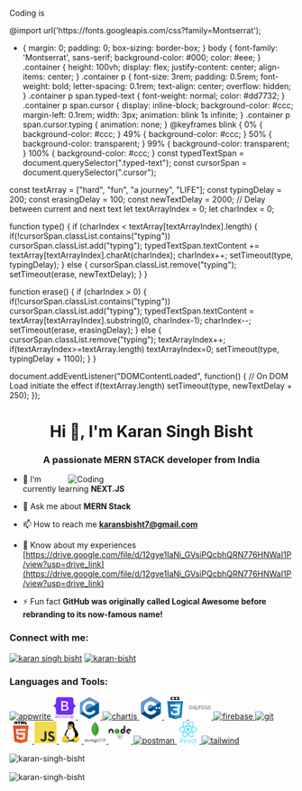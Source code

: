   <div class="container">
    <p>Coding is <span class="typed-text"></span><span class="cursor">&nbsp;</span></p>
  </div>
  @import url('https://fonts.googleapis.com/css?family=Montserrat');

* {
  margin: 0;
  padding: 0;
  box-sizing: border-box;
}
body {
  font-family: 'Montserrat', sans-serif;
  background-color: #000;
  color: #eee;
}
.container {
  height: 100vh;
  display: flex;
  justify-content: center;
  align-items: center;
}
.container p {
  font-size: 3rem;
  padding: 0.5rem;
  font-weight: bold;
  letter-spacing: 0.1rem;
  text-align: center;
  overflow: hidden;
}
.container p span.typed-text {
  font-weight: normal;
  color: #dd7732;
}
.container p span.cursor {
  display: inline-block;
  background-color: #ccc;
  margin-left: 0.1rem;
  width: 3px;
  animation: blink 1s infinite;
}
.container p span.cursor.typing {
  animation: none;
}
@keyframes blink {
  0%  { background-color: #ccc; }
  49% { background-color: #ccc; }
  50% { background-color: transparent; }
  99% { background-color: transparent; }
  100%  { background-color: #ccc; }
const typedTextSpan = document.querySelector(".typed-text");
const cursorSpan = document.querySelector(".cursor");

const textArray = ["hard", "fun", "a journey", "LIFE"];
const typingDelay = 200;
const erasingDelay = 100;
const newTextDelay = 2000; // Delay between current and next text
let textArrayIndex = 0;
let charIndex = 0;

function type() {
  if (charIndex < textArray[textArrayIndex].length) {
    if(!cursorSpan.classList.contains("typing")) cursorSpan.classList.add("typing");
    typedTextSpan.textContent += textArray[textArrayIndex].charAt(charIndex);
    charIndex++;
    setTimeout(type, typingDelay);
  } 
  else {
    cursorSpan.classList.remove("typing");
  	setTimeout(erase, newTextDelay);
  }
}

function erase() {
	if (charIndex > 0) {
    if(!cursorSpan.classList.contains("typing")) cursorSpan.classList.add("typing");
    typedTextSpan.textContent = textArray[textArrayIndex].substring(0, charIndex-1);
    charIndex--;
    setTimeout(erase, erasingDelay);
  } 
  else {
    cursorSpan.classList.remove("typing");
    textArrayIndex++;
    if(textArrayIndex>=textArray.length) textArrayIndex=0;
    setTimeout(type, typingDelay + 1100);
  }
}

document.addEventListener("DOMContentLoaded", function() { // On DOM Load initiate the effect
  if(textArray.length) setTimeout(type, newTextDelay + 250);
});
<h1 align="center">Hi 👋, I'm Karan Singh Bisht</h1>
<h3 align="center">A passionate MERN STACK developer from India</h3>
<img align="right" alt="Coding" width="400" src='https://cdn.dribbble.com/users/1162077/screenshots/3848914/programmer.gif'/>

- 🌱 I’m currently learning **NEXT.JS**

- 💬 Ask me about **MERN Stack**

- 📫 How to reach me **karansbisht7@gmail.com**

- 📄 Know about my experiences [https://drive.google.com/file/d/12gye1IaNi_GVsiPQcbhQRN776HNWaI1P/view?usp=drive_link](https://drive.google.com/file/d/12gye1IaNi_GVsiPQcbhQRN776HNWaI1P/view?usp=drive_link)

- ⚡ Fun fact **GitHub was originally called Logical Awesome before rebranding to its now-famous name!**

<h3 align="left">Connect with me:</h3>
<p align="left">
<a href="https://linkedin.com/in/karan singh bisht" target="blank"><img align="center" src="https://raw.githubusercontent.com/rahuldkjain/github-profile-readme-generator/master/src/images/icons/Social/linked-in-alt.svg" alt="karan singh bisht" height="30" width="40" /></a>
<a href="https://www.leetcode.com/karan-bisht" target="blank"><img align="center" src="https://raw.githubusercontent.com/rahuldkjain/github-profile-readme-generator/master/src/images/icons/Social/leet-code.svg" alt="karan-bisht" height="30" width="40" /></a>
</p>

<h3 align="left">Languages and Tools:</h3>
<p align="left"> <a href="https://appwrite.io" target="_blank" rel="noreferrer"> <img src="https://www.vectorlogo.zone/logos/appwriteio/appwriteio-icon.svg" alt="appwrite" width="40" height="40"/> </a> <a href="https://getbootstrap.com" target="_blank" rel="noreferrer"> <img src="https://raw.githubusercontent.com/devicons/devicon/master/icons/bootstrap/bootstrap-plain-wordmark.svg" alt="bootstrap" width="40" height="40"/> </a> <a href="https://www.cprogramming.com/" target="_blank" rel="noreferrer"> <img src="https://raw.githubusercontent.com/devicons/devicon/master/icons/c/c-original.svg" alt="c" width="40" height="40"/> </a> <a href="https://www.chartjs.org" target="_blank" rel="noreferrer"> <img src="https://www.chartjs.org/media/logo-title.svg" alt="chartjs" width="40" height="40"/> </a> <a href="https://www.w3schools.com/cpp/" target="_blank" rel="noreferrer"> <img src="https://raw.githubusercontent.com/devicons/devicon/master/icons/cplusplus/cplusplus-original.svg" alt="cplusplus" width="40" height="40"/> </a> <a href="https://www.w3schools.com/css/" target="_blank" rel="noreferrer"> <img src="https://raw.githubusercontent.com/devicons/devicon/master/icons/css3/css3-original-wordmark.svg" alt="css3" width="40" height="40"/> </a> <a href="https://expressjs.com" target="_blank" rel="noreferrer"> <img src="https://raw.githubusercontent.com/devicons/devicon/master/icons/express/express-original-wordmark.svg" alt="express" width="40" height="40"/> </a> <a href="https://firebase.google.com/" target="_blank" rel="noreferrer"> <img src="https://www.vectorlogo.zone/logos/firebase/firebase-icon.svg" alt="firebase" width="40" height="40"/> </a> <a href="https://git-scm.com/" target="_blank" rel="noreferrer"> <img src="https://www.vectorlogo.zone/logos/git-scm/git-scm-icon.svg" alt="git" width="40" height="40"/> </a> <a href="https://www.w3.org/html/" target="_blank" rel="noreferrer"> <img src="https://raw.githubusercontent.com/devicons/devicon/master/icons/html5/html5-original-wordmark.svg" alt="html5" width="40" height="40"/> </a> <a href="https://developer.mozilla.org/en-US/docs/Web/JavaScript" target="_blank" rel="noreferrer"> <img src="https://raw.githubusercontent.com/devicons/devicon/master/icons/javascript/javascript-original.svg" alt="javascript" width="40" height="40"/> </a> <a href="https://www.linux.org/" target="_blank" rel="noreferrer"> <img src="https://raw.githubusercontent.com/devicons/devicon/master/icons/linux/linux-original.svg" alt="linux" width="40" height="40"/> </a> <a href="https://www.mongodb.com/" target="_blank" rel="noreferrer"> <img src="https://raw.githubusercontent.com/devicons/devicon/master/icons/mongodb/mongodb-original-wordmark.svg" alt="mongodb" width="40" height="40"/> </a> <a href="https://nodejs.org" target="_blank" rel="noreferrer"> <img src="https://raw.githubusercontent.com/devicons/devicon/master/icons/nodejs/nodejs-original-wordmark.svg" alt="nodejs" width="40" height="40"/> </a> <a href="https://postman.com" target="_blank" rel="noreferrer"> <img src="https://www.vectorlogo.zone/logos/getpostman/getpostman-icon.svg" alt="postman" width="40" height="40"/> </a> <a href="https://reactjs.org/" target="_blank" rel="noreferrer"> <img src="https://raw.githubusercontent.com/devicons/devicon/master/icons/react/react-original-wordmark.svg" alt="react" width="40" height="40"/> </a> <a href="https://tailwindcss.com/" target="_blank" rel="noreferrer"> <img src="https://www.vectorlogo.zone/logos/tailwindcss/tailwindcss-icon.svg" alt="tailwind" width="40" height="40"/> </a> </p>

<p><img align="center" src="https://github-readme-stats.vercel.app/api/top-langs?username=karan-singh-bisht&show_icons=true&locale=en&layout=compact" alt="karan-singh-bisht" /></p>

<p><img align="center" src="https://github-readme-streak-stats.herokuapp.com/?user=karan-singh-bisht&" alt="karan-singh-bisht" /></p>
